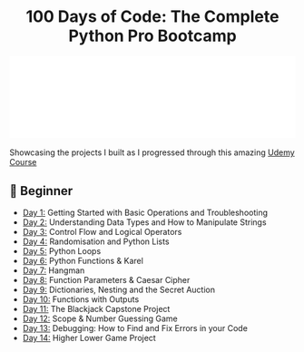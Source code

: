 <h1 align="center">100 Days of Code: The Complete Python Pro Bootcamp
</h1>

![100-days-of-code](gifs/100daysofcode.gif)

Showcasing the projects I built as I progressed through this amazing [Udemy Course](https://www.udemy.com/course/100-days-of-code/)

## 🌱 Beginner 
- [Day 1:](https://github.com/chaitanyakrishnakumar/100daysofcode/tree/main/Day001) Getting Started with Basic Operations and Troubleshooting
- [Day 2:](https://github.com/chaitanyakrishnakumar/100daysofcode/tree/main/Day002) Understanding Data Types and How to Manipulate Strings
- [Day 3:](https://github.com/chaitanyakrishnakumar/100daysofcode/tree/main/Day003) Control Flow and Logical Operators
- [Day 4:](https://github.com/chaitanyakrishnakumar/100daysofcode/tree/main/Day004) Randomisation and Python Lists
- [Day 5:](https://github.com/chaitanyakrishnakumar/100daysofcode/tree/main/Day005) Python Loops
- [Day 6:](https://github.com/chaitanyakrishnakumar/100daysofcode/tree/main/Day006) Python Functions & Karel
- [Day 7:](https://github.com/chaitanyakrishnakumar/100daysofcode/tree/main/Day007) Hangman
- [Day 8:](https://github.com/chaitanyakrishnakumar/100daysofcode/tree/main/Day008) Function Parameters & Caesar Cipher
- [Day 9:](https://github.com/chaitanyakrishnakumar/100daysofcode/tree/main/Day009) Dictionaries, Nesting and the Secret Auction
- [Day 10:](https://github.com/chaitanyakrishnakumar/100daysofcode/tree/main/Day010) Functions with Outputs
- [Day 11:](https://github.com/chaitanyakrishnakumar/100daysofcode/tree/main/Day011) The Blackjack Capstone Project
- [Day 12:](https://github.com/chaitanyakrishnakumar/100daysofcode/tree/main/Day012) Scope & Number Guessing Game
- [Day 13:](https://github.com/chaitanyakrishnakumar/100daysofcode/tree/main/Day013) Debugging: How to Find and Fix Errors in your Code
- [Day 14:](https://github.com/chaitanyakrishnakumar/100daysofcode/tree/main/Day014) Higher Lower Game Project
